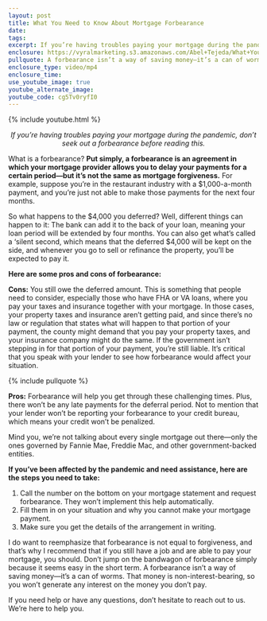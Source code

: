 ```yaml
---
layout: post
title: What You Need to Know About Mortgage Forbearance
date:
tags:
excerpt: If you’re having troubles paying your mortgage during the pandemic, don’t seek out a forbearance before reading this.
enclosure: https://vyralmarketing.s3.amazonaws.com/Abel+Tejeda/What+You+Need+to+Know+About+Mortgage+Forbearance.mp4
pullquote: A forbearance isn’t a way of saving money—it’s a can of worms.
enclosure_type: video/mp4
enclosure_time:
use_youtube_image: true
youtube_alternate_image:
youtube_code: cg5Tv0ryfI0
---
```


{% include youtube.html %}
<p style="text-align: center;"><em>If you’re having troubles paying your mortgage during the pandemic, don’t seek out a forbearance before reading this.</em></p>

What is a forbearance? **Put simply, a forbearance is an agreement in which your mortgage provider allows you to delay your payments for a certain period—but it’s not the same as mortgage forgiveness.** For example, suppose you’re in the restaurant industry with a $1,000-a-month payment, and you’re just not able to make those payments for the next four months.

So what happens to the $4,000 you deferred? Well, different things can happen to it: The bank can add it to the back of your loan, meaning your loan period will be extended by four months. You can also get what’s called a ‘silent second, which means that the deferred $4,000 will be kept on the side, and whenever you go to sell or refinance the property, you’ll be expected to pay it.

**Here are some pros and cons of forbearance:**

**Cons:** You still owe the deferred amount. This is something that people need to consider, especially those who have FHA or VA loans, where you pay your taxes and insurance together with your mortgage. In those cases, your property taxes and insurance aren’t getting paid, and since there’s no law or regulation that states what will happen to that portion of your payment, the county might demand that you pay your property taxes, and your insurance company might do the same. If the government isn’t stepping in for that portion of your payment, you’re still liable. It’s critical that you speak with your lender to see how forbearance would affect your situation.

{% include pullquote %}

**Pros:** Forbearance will help you get through these challenging times. Plus, there won’t be any late payments for the deferral period. Not to mention that your lender won’t be reporting your forbearance to your credit bureau, which means your credit won’t be penalized.

Mind you, we’re not talking about every single mortgage out there—only the ones governed by Fannie Mae, Freddie Mac, and other government-backed entities.&nbsp;

**If you’ve been affected by the pandemic and need assistance, here are the steps you need to take:**

1. Call the number on the bottom on your mortgage statement and request forbearance. They won’t implement this help automatically.
2. Fill them in on your situation and why you cannot make your mortgage payment.&nbsp;
3. Make sure you get the details of the arrangement in writing.

I do want to reemphasize that forbearance is not equal to forgiveness, and that’s why I recommend that if you still have a job and are able to pay your mortgage, you should. Don’t jump on the bandwagon of forbearance simply because it seems easy in the short term. A forbearance isn’t a way of saving money—it’s a can of worms. That money is non-interest-bearing, so you won’t generate any interest on the money you don’t pay.

If you need help or have any questions, don’t hesitate to reach out to us. We’re here to help you.